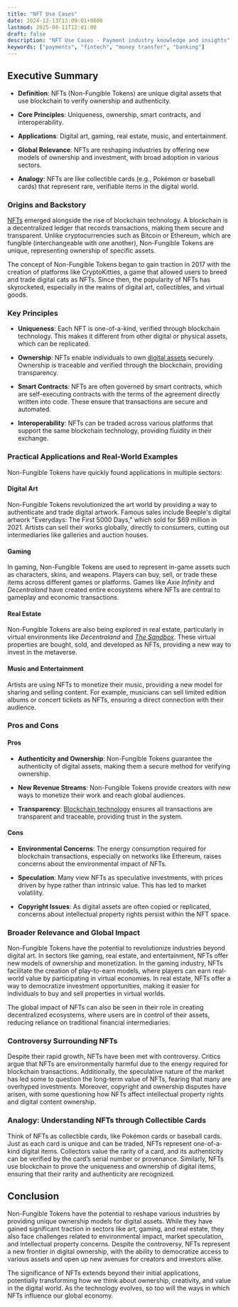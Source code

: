 ```yaml
---
title: "NFT Use Cases"
date: 2024-12-13T13:09:01+0000
lastmod: 2025-08-11T12:01:00
draft: false
description: "NFT Use Cases - Payment industry knowledge and insights"
keywords: ["payments", "fintech", "money transfer", "banking"]
---
```


## Executive Summary

- **Definition**: NFTs (Non-Fungible Tokens) are unique digital assets that use blockchain to verify ownership and authenticity.

- **Core Principles**: Uniqueness, ownership, smart contracts, and interoperability.

- **Applications**: Digital art, gaming, real estate, music, and entertainment.

- **Global Relevance**: NFTs are reshaping industries by offering new models of ownership and investment, with broad adoption in various sectors.

- **Analogy**: NFTs are like collectible cards (e.g., Pokémon or baseball cards) that represent rare, verifiable items in the digital world.

### Origins and Backstory

[NFTs](https://faisalkhanllc.xyz/resources/payments-wiki/n/nft-non-fungible-tokens/) emerged alongside the rise of blockchain technology. A blockchain is a decentralized ledger that records transactions, making them secure and transparent. Unlike cryptocurrencies such as Bitcoin or Ethereum, which are fungible (interchangeable with one another), Non-Fungible Tokens are unique, representing ownership of specific assets.

The concept of Non-Fungible Tokens began to gain traction in 2017 with the creation of platforms like CryptoKitties, a game that allowed users to breed and trade digital cats as NFTs. Since then, the popularity of NFTs has skyrocketed, especially in the realms of digital art, collectibles, and virtual goods.

### Key Principles

- **Uniqueness**: Each NFT is one-of-a-kind, verified through blockchain technology. This makes it different from other digital or physical assets, which can be replicated.

- **Ownership**: NFTs enable individuals to own [digital assets](https://faisalkhanllc.xyz/resources/payments-wiki/d/digital-assets/) securely. Ownership is traceable and verified through the blockchain, providing transparency.

- **Smart Contracts**: NFTs are often governed by smart contracts, which are self-executing contracts with the terms of the agreement directly written into code. These ensure that transactions are secure and automated.

- **Interoperability**: NFTs can be traded across various platforms that support the same blockchain technology, providing fluidity in their exchange.

### Practical Applications and Real-World Examples

Non-Fungible Tokens have quickly found applications in multiple sectors:

#### Digital Art

Non-Fungible Tokens revolutionized the art world by providing a way to authenticate and trade digital artwork. Famous sales include Beeple's digital artwork "Everydays: The First 5000 Days," which sold for $69 million in 2021. Artists can sell their works globally, directly to consumers, cutting out intermediaries like galleries and auction houses.

#### Gaming

In gaming, Non-Fungible Tokens are used to represent in-game assets such as characters, skins, and weapons. Players can buy, sell, or trade these items across different games or platforms. Games like *Axie Infinity* and *Decentraland* have created entire ecosystems where NFTs are central to gameplay and economic transactions.

#### Real Estate

Non-Fungible Tokens are also being explored in real estate, particularly in virtual environments like *Decentraland* and *[The Sandbox](https://faisalkhanllc.xyz/resources/payments-wiki/s/what-is-a-sandbox/)*. These virtual properties are bought, sold, and developed as NFTs, providing a new way to invest in the metaverse.

#### Music and Entertainment

Artists are using NFTs to monetize their music, providing a new model for sharing and selling content. For example, musicians can sell limited edition albums or concert tickets as NFTs, ensuring a direct connection with their audience.

### Pros and Cons

#### Pros

- **Authenticity and Ownership**: Non-Fungible Tokens guarantee the authenticity of digital assets, making them a secure method for verifying ownership.

- **New Revenue Streams**: Non-Fungible Tokens provide creators with new ways to monetize their work and reach global audiences.

- **Transparency**: [Blockchain technology](https://faisalkhanllc.xyz/resources/payments-wiki/b/blockchain/blockchain-technology/) ensures all transactions are transparent and traceable, providing trust in the system.

#### Cons

- **Environmental Concerns**: The energy consumption required for blockchain transactions, especially on networks like Ethereum, raises concerns about the environmental impact of NFTs.

- **Speculation**: Many view NFTs as speculative investments, with prices driven by hype rather than intrinsic value. This has led to market volatility.

- **Copyright Issues**: As digital assets are often copied or replicated, concerns about intellectual property rights persist within the NFT space.

### Broader Relevance and Global Impact

Non-Fungible Tokens have the potential to revolutionize industries beyond digital art. In sectors like gaming, real estate, and entertainment, NFTs offer new models of ownership and monetization. In the gaming industry, NFTs facilitate the creation of play-to-earn models, where players can earn real-world value by participating in virtual economies. In real estate, NFTs offer a way to democratize investment opportunities, making it easier for individuals to buy and sell properties in virtual worlds.

The global impact of NFTs can also be seen in their role in creating decentralized ecosystems, where users are in control of their assets, reducing reliance on traditional financial intermediaries.

### Controversy Surrounding NFTs

Despite their rapid growth, NFTs have been met with controversy. Critics argue that NFTs are environmentally harmful due to the energy required for blockchain transactions. Additionally, the speculative nature of the market has led some to question the long-term value of NFTs, fearing that many are overhyped investments. Moreover, copyright and ownership disputes have arisen, with some questioning how NFTs affect intellectual property rights and digital content ownership.

### Analogy: Understanding NFTs through Collectible Cards

Think of NFTs as collectible cards, like Pokémon cards or baseball cards. Just as each card is unique and can be traded, NFTs represent one-of-a-kind digital items. Collectors value the rarity of a card, and its authenticity can be verified by the card’s serial number or provenance. Similarly, NFTs use blockchain to prove the uniqueness and ownership of digital items, ensuring that their rarity and authenticity are recognized.

## Conclusion

Non-Fungible Tokens have the potential to reshape various industries by providing unique ownership models for digital assets. While they have gained significant traction in sectors like art, gaming, and real estate, they also face challenges related to environmental impact, market speculation, and intellectual property concerns. Despite the controversy, NFTs represent a new frontier in digital ownership, with the ability to democratize access to various assets and open up new avenues for creators and investors alike.

The significance of NFTs extends beyond their initial applications, potentially transforming how we think about ownership, creativity, and value in the digital world. As the technology evolves, so too will the ways in which NFTs influence our global economy.